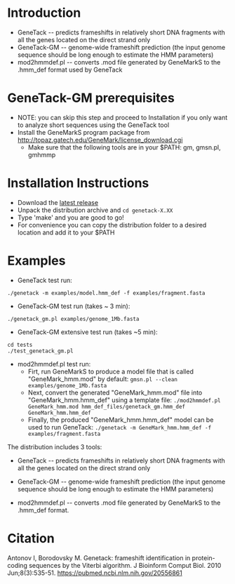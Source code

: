 # Introduction
* GeneTack       --  predicts frameshifts in relatively short DNA fragments with all the genes located on the direct strand only
* GeneTack-GM    --  genome-wide frameshift prediction (the input genome sequence should be long enough to estimate the HMM parameters)
* mod2hmmdef.pl  --  converts .mod file generated by GeneMarkS to the .hmm_def format used by GeneTack

# GeneTack-GM prerequisites
* NOTE: you can skip this step and proceed to Installation if you only want to analyze short sequences using the GeneTack tool
* Install the GeneMarkS program package from http://topaz.gatech.edu/GeneMark/license_download.cgi
    - Make sure that the following tools are in your $PATH: gm, gmsn.pl, gmhmmp

# Installation Instructions
* Download the [latest release](https://github.com/vanya-antonov/genetack/releases)
* Unpack the distribution archive and `cd genetack-X.XX`
* Type 'make' and you are good to go!
* For convenience you can copy the distribution folder to a desired location and add it to your $PATH

# Examples
* GeneTack test run:
```
./genetack -m examples/model.hmm_def -f examples/fragment.fasta
```
* GeneTack-GM test run (takes ~ 3 min):
```
./genetack_gm.pl examples/genome_1Mb.fasta
```

* GeneTack-GM extensive test run (takes ~5 min):
```
cd tests
./test_genetack_gm.pl
```

* mod2hmmdef.pl test run:
    - Firt, run GeneMarkS to produce a model file that is called "GeneMark_hmm.mod" by default:
    `gmsn.pl --clean examples/genome_1Mb.fasta`
    - Next, convert the generated "GeneMark_hmm.mod" file into "GeneMark_hmm.hmm_def" using a template file:
      `./mod2hmmdef.pl GeneMark_hmm.mod hmm_def_files/genetack_gm.hmm_def GeneMark_hmm.hmm_def`
    - Finally, the produced "GeneMark_hmm.hmm_def" model can be used to run GeneTack:
      `./genetack -m GeneMark_hmm.hmm_def -f examples/fragment.fasta`

The distribution includes 3 tools:

* GeneTack -- predicts frameshifts in relatively short DNA fragments with all the genes located on the direct strand only

* GeneTack-GM -- genome-wide frameshift prediction (the input genome sequence should be long enough to estimate the HMM parameters)

* mod2hmmdef.pl -- converts .mod file generated by GeneMarkS to the .hmm_def format.

# Citation
Antonov I, Borodovsky M. Genetack: frameshift identification in protein-coding sequences by the Viterbi algorithm. J Bioinform Comput Biol. 2010 Jun;8(3):535-51.
https://pubmed.ncbi.nlm.nih.gov/20556861
